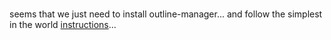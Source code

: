 #

seems that we just need to install outline-manager... and follow the simplest in the world [instructions](https://getoutline.org/ru/get-started/#step-1)...
